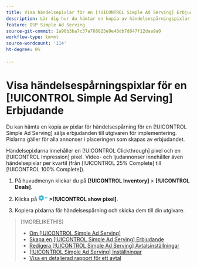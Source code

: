 ```yaml
---
title: Visa händelsepixlar för en [!UICONTROL Simple Ad Serving] Erbjudande
description: Lär dig hur du hämtar en kopia av händelsespårningspixlar för en [!UICONTROL Simple Ad Serving] erbjudande.
feature: DSP Simple Ad Serving
source-git-commit: 1a98b3ba7c37a768825e9e48db7d847f12daa9a0
workflow-type: tm+mt
source-wordcount: '114'
ht-degree: 0%

---
```


# Visa händelsespårningspixlar för en [!UICONTROL Simple Ad Serving] Erbjudande

Du kan hämta en kopia av pixlar för händelsespårning för en [!UICONTROL Simple Ad Serving] sälja erbjudanden till utgivaren för implementering. Pixlarna gäller för alla annonser i placeringen som skapas av erbjudandet.

Händelsepixlarna innehåller en [!UICONTROL Clickthrough] pixel och en [!UICONTROL Impression] pixel. Video- och ljudannonser innehåller även händelsepixlar per kvartil (från [!UICONTROL 25% Complete] till [!UICONTROL 100% Complete]).

1. På huvudmenyn klickar du på **[!UICONTROL Inventory]** > **[!UICONTROL Deals]**.

1. Klicka på ![Alternativ-menyn](/help/dsp/assets/options-menu.png) **>[!UICONTROL show pixel]**.

1. Kopiera pixlarna för händelsespårning och skicka dem till din utgivare.

>[!MORELIKETHIS]
>
>* [Om [!UICONTROL Simple Ad Serving]](simple-deal-about.md)
>* [Skapa en [!UICONTROL Simple Ad Serving] Erbjudande](simple-deal-create.md)
>* [Redigera [!UICONTROL Simple Ad Serving] Avtalsinställningar](simple-deal-edit.md)
>* [[!UICONTROL Simple Ad Serving] Inställningar](simple-deal-settings.md)
>* [Visa en detaljerad rapport för ett avtal](/help/dsp/inventory/deal-view-report.md)

